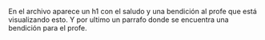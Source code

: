 En el archivo aparece un h1 con el saludo y una bendición al profe que está visualizando esto. Y por ultimo un parrafo donde se encuentra una bendición para el profe.